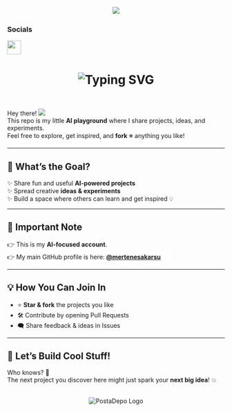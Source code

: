 <p align="center">
  <img src="https://res.cloudinary.com/db1ykrdfo/image/upload/v1758667455/dnm-removebg-preview_llwiry.png" width="500">
</p>

### Socials
<p align="left"><a href="http://www.instagram.com/by.mertenes" target="_blank" rel="noreferrer"> <picture> <source media="(prefers-color-scheme: dark)" srcset="https://raw.githubusercontent.com/danielcranney/readme-generator/main/public/icons/socials/instagram-dark.svg" /> <source media="(prefers-color-scheme: light)" srcset="https://raw.githubusercontent.com/danielcranney/readme-generator/main/public/icons/socials/instagram.svg" /> <img src="https://raw.githubusercontent.com/danielcranney/readme-generator/main/public/icons/socials/instagram.svg" width="32" height="32" /> </picture> </a></p>

<h1 align="center">
  <img src="https://readme-typing-svg.herokuapp.com?size=40&duration=4000&center=true&vCenter=true&width=800&color=FFFFFF&lines=Welcome+to+MertEnesAkarsu-Aİ+%F0%9F%9A%80;AI+Projects+%26+Ideas+%F0%9F%92%A1;Let's+Build+Cool+Stuff+Together+%F0%9F%94%A5" alt="Typing SVG" />
</h1>






</br>

Hey there! ![](https://user-images.githubusercontent.com/18350557/176309783-0785949b-9127-417c-8b55-ab5a4333674e.gif)  
This repo is my little **AI playground** where I share projects, ideas, and experiments.  
Feel free to explore, get inspired, and **fork ⭐** anything you like!  

---

## 🎯 What’s the Goal?
✨ Share fun and useful **AI-powered projects**  
✨ Spread creative **ideas & experiments**  
✨ Build a space where others can learn and get inspired 💡  

---

## 📌 Important Note
👉 This is my **AI-focused account**.  
👉 My main GitHub profile is here: [**@mertenesakarsu**](https://github.com/mertenesakarsu) <img width="20" height="20" src="https://raw.githubusercontent.com/MertEnesAKARSU/MertEnesAKARSU/main/src/MEA.gif"/>  

---

## 💡 How You Can Join In
- ⭐ **Star & fork** the projects you like  
- 🛠️ Contribute by opening Pull Requests  
- 🗨️ Share feedback & ideas in Issues  

---

## 🚀 Let’s Build Cool Stuff!
Who knows? 🤔  
The next project you discover here might just spark your **next big idea**! 💥  
</br><p align="center"><img alt="PostaDepo Logo" src="https://github.com/user-attachments/assets/80b54475-23c7-406b-a265-8e34f990f09a" /></p>
